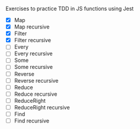 Exercises to practice TDD in JS functions using Jest

- [x] Map
- [x] Map recursive
- [x] Filter
- [x] Filter recursive
- [ ] Every
- [ ] Every recursive
- [ ] Some
- [ ] Some recursive
- [ ] Reverse 
- [ ] Reverse recursive
- [ ] Reduce 
- [ ] Reduce recursive
- [ ] ReduceRight 
- [ ] ReduceRight recursive
- [ ] Find
- [ ] Find recursive
